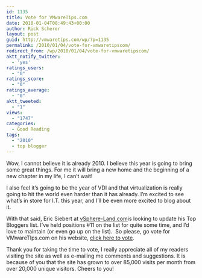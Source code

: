 ```yaml
---
id: 1135
title: Vote for VMwareTips.com
date: 2010-01-04T08:49:43+00:00
author: Rick Scherer
layout: post
guid: http://vmwaretips.com/wp/?p=1135
permalink: /2010/01/04/vote-for-vmwaretipscom/
redirect_from: /wp/2010/01/04/vote-for-vmwaretipscom/
aktt_notify_twitter:
  - 'yes'
ratings_users:
  - "0"
ratings_score:
  - "0"
ratings_average:
  - "0"
aktt_tweeted:
  - "1"
views:
  - "1747"
categories:
  - Good Reading
tags:
  - "2010"
  - top blogger
---
```

Wow, I cannot believe it is already 2010. I believe this year is going to bring some great things. For me it will bring a new home and the beginning of a new chapter in my life, I can&#8217;t wait!

I also feel it&#8217;s going to be the year of VDI and that virtualization is really going to hit the world even harder than it has already. I&#8217;m excited to see what&#8217;s in store for I.T. this year, and I&#8217;ll be even more excited to blog about it.

With that said, Eric Siebert at <a href="http://vsphere-land.com/news/time-to-vote-for-your-favorite-bloggers.html" target="_blank">vSphere-Land.com</a>is looking to update his Top Bloggers list. I&#8217;ve held positions #11 on the list for quite some time, and I&#8217;d love to maintain (or even go up on the list).  So please, go vote for VMwareTIps.com on his website, <a href="http://vsphere-land.com/news/time-to-vote-for-your-favorite-bloggers.html" target="_blank">click here to vote</a>.

Thank you for taking the time to vote, I really appreciate all of my readers visiting the site as well as e-mailing me comments and suggestions. It is because of you that the site has grown to over 85,000 visits per month from over 20,000 unique visitors. Cheers to you!